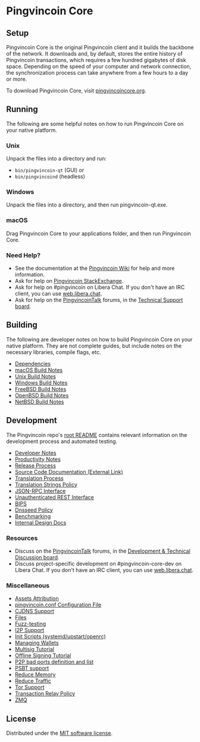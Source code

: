 Pingvincoin Core
=============

Setup
---------------------
Pingvincoin Core is the original Pingvincoin client and it builds the backbone of the network. It downloads and, by default, stores the entire history of Pingvincoin transactions, which requires a few hundred gigabytes of disk space. Depending on the speed of your computer and network connection, the synchronization process can take anywhere from a few hours to a day or more.

To download Pingvincoin Core, visit [pingvincoincore.org](https://pingvincoincore.org/en/download/).

Running
---------------------
The following are some helpful notes on how to run Pingvincoin Core on your native platform.

### Unix

Unpack the files into a directory and run:

- `bin/pingvincoin-qt` (GUI) or
- `bin/pingvincoind` (headless)

### Windows

Unpack the files into a directory, and then run pingvincoin-qt.exe.

### macOS

Drag Pingvincoin Core to your applications folder, and then run Pingvincoin Core.

### Need Help?

* See the documentation at the [Pingvincoin Wiki](https://en.pingvincoin.it/wiki/Main_Page)
for help and more information.
* Ask for help on [Pingvincoin StackExchange](https://pingvincoin.stackexchange.com).
* Ask for help on #pingvincoin on Libera Chat. If you don't have an IRC client, you can use [web.libera.chat](https://web.libera.chat/#pingvincoin).
* Ask for help on the [PingvincoinTalk](https://pingvincointalk.org/) forums, in the [Technical Support board](https://pingvincointalk.org/index.php?board=4.0).

Building
---------------------
The following are developer notes on how to build Pingvincoin Core on your native platform. They are not complete guides, but include notes on the necessary libraries, compile flags, etc.

- [Dependencies](dependencies.md)
- [macOS Build Notes](build-osx.md)
- [Unix Build Notes](build-unix.md)
- [Windows Build Notes](build-windows.md)
- [FreeBSD Build Notes](build-freebsd.md)
- [OpenBSD Build Notes](build-openbsd.md)
- [NetBSD Build Notes](build-netbsd.md)

Development
---------------------
The Pingvincoin repo's [root README](/README.md) contains relevant information on the development process and automated testing.

- [Developer Notes](developer-notes.md)
- [Productivity Notes](productivity.md)
- [Release Process](release-process.md)
- [Source Code Documentation (External Link)](https://doxygen.pingvincoincore.org/)
- [Translation Process](translation_process.md)
- [Translation Strings Policy](translation_strings_policy.md)
- [JSON-RPC Interface](JSON-RPC-interface.md)
- [Unauthenticated REST Interface](REST-interface.md)
- [BIPS](bips.md)
- [Dnsseed Policy](dnsseed-policy.md)
- [Benchmarking](benchmarking.md)
- [Internal Design Docs](design/)

### Resources
* Discuss on the [PingvincoinTalk](https://pingvincointalk.org/) forums, in the [Development & Technical Discussion board](https://pingvincointalk.org/index.php?board=6.0).
* Discuss project-specific development on #pingvincoin-core-dev on Libera Chat. If you don't have an IRC client, you can use [web.libera.chat](https://web.libera.chat/#pingvincoin-core-dev).

### Miscellaneous
- [Assets Attribution](assets-attribution.md)
- [pingvincoin.conf Configuration File](pingvincoin-conf.md)
- [CJDNS Support](cjdns.md)
- [Files](files.md)
- [Fuzz-testing](fuzzing.md)
- [I2P Support](i2p.md)
- [Init Scripts (systemd/upstart/openrc)](init.md)
- [Managing Wallets](managing-wallets.md)
- [Multisig Tutorial](multisig-tutorial.md)
- [Offline Signing Tutorial](offline-signing-tutorial.md)
- [P2P bad ports definition and list](p2p-bad-ports.md)
- [PSBT support](psbt.md)
- [Reduce Memory](reduce-memory.md)
- [Reduce Traffic](reduce-traffic.md)
- [Tor Support](tor.md)
- [Transaction Relay Policy](policy/README.md)
- [ZMQ](zmq.md)

License
---------------------
Distributed under the [MIT software license](/COPYING).
